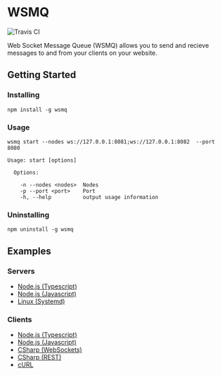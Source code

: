 # WSMQ

![Travis CI](https://api.travis-ci.org/barend-erasmus/wsmq.svg?branch=master)

Web Socket Message Queue (WSMQ) allows you to send and recieve messages to and from your clients on your website.

## Getting Started

### Installing

`npm install -g wsmq`

### Usage

`wsmq start --nodes ws://127.0.0.1:8081;ws://127.0.0.1:8082  --port 8080`

```
Usage: start [options]

  Options:

    -n --nodes <nodes>  Nodes
    -p --port <port>    Port
    -h, --help          output usage information
```

### Uninstalling

`npm uninstall -g wsmq`

## Examples

### Servers

* [Node.js (Typescript)](https://github.com/barend-erasmus/wsmq/blob/master/docs/examples/servers/node-js-typescript.md)
* [Node.js (Javascript)](https://github.com/barend-erasmus/wsmq/blob/master/docs/examples/servers/node-js-javascript.md)
* [Linux (Systemd)](https://github.com/barend-erasmus/wsmq/blob/master/docs/examples/servers/linux-systemd.md)

### Clients

* [Node.js (Typescript)](https://github.com/barend-erasmus/wsmq/blob/master/docs/examples/clients/node-js-typescript.md)
* [Node.js (Javascript)](https://github.com/barend-erasmus/wsmq/blob/master/docs/examples/clients/node-js-javascript.md)
* [CSharp (WebSockets)](https://github.com/barend-erasmus/wsmq/blob/master/docs/examples/clients/csharp-websockets.md)
* [CSharp (REST)](https://github.com/barend-erasmus/wsmq/blob/master/docs/examples/clients/csharp-rest.md)
* [cURL](https://github.com/barend-erasmus/wsmq/blob/master/docs/examples/clients/curl.md)
